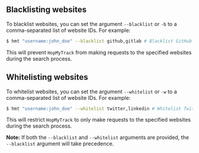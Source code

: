 ## Blacklisting websites

To blacklist websites, you can set the argument `--blacklist` or `-b` to a comma-separated list of website IDs. For example:

```bash
$ hmt "username:john_doe" --blacklist github,gitlab # Blacklist GitHub and GitLab
```

This will prevent `HopMyTrack` from making requests to the specified websites during the search process.

## Whitelisting websites

To whitelist websites, you can set the argument `--whitelist` or `-w` to a comma-separated list of website IDs. For example:

```bash
$ hmt "username:john_doe" --whitelist twitter,linkedin # Whitelist Twitter and LinkedIn
```

This will restrict `HopMyTrack` to only make requests to the specified websites during the search process.

**Note:** If both the `--blacklist` and `--whitelist` arguments are provided, the `--blacklist` argument will take precedence.
